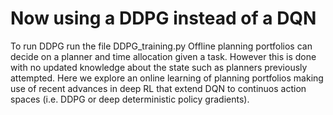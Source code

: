 # Now using a DDPG instead of a DQN
To run DDPG run the file DDPG_training.py
Offline planning portfolios can decide on a planner and time allocation given a task. However this is done with no updated knowledge about the state such as planners previously attempted. Here we explore an online learning of planning portfolios making use of recent advances in deep RL that extend DQN to continuos action spaces (i.e. DDPG or deep deterministic policy gradients).
